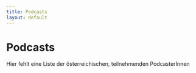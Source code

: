 ```yaml
---
title: Podcasts
layout: default
---
```


# Podcasts

Hier fehlt eine Liste der österreichischen, teilnehmenden PodcasterInnen